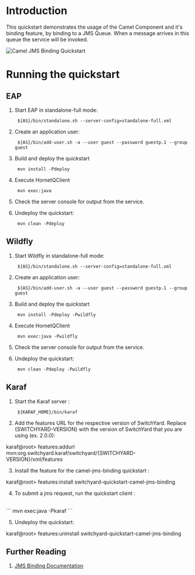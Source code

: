 Introduction
============
This quickstart demonstrates the usage of the Camel Component and it's binding feature, by binding 
to a JMS Queue. When a message arrives in this queue the service will be invoked.

![Camel JMS Binding Quickstart](https://github.com/jboss-switchyard/quickstarts/raw/master/camel-jms-binding/camel-jms-binding.jpg)


Running the quickstart
======================


EAP
----------
1. Start EAP in standalone-full mode:

        ${AS}/bin/standalone.sh --server-config=standalone-full.xml

2. Create an application user:

        ${AS}/bin/add-user.sh -a --user guest --password guestp.1 --group guest

3. Build and deploy the quickstart

        mvn install -Pdeploy

4. Execute HornetQClient

        mvn exec:java

5. Check the server console for output from the service.

6. Undeploy the quickstart:

        mvn clean -Pdeploy


Wildfly
----------
1. Start Wildfly in standalone-full mode:

        ${AS}/bin/standalone.sh --server-config=standalone-full.xml

2. Create an application user:

        ${AS}/bin/add-user.sh -a --user guest --password guestp.1 --group guest

3. Build and deploy the quickstart

        mvn install -Pdeploy -Pwildfly

4. Execute HornetQClient

        mvn exec:java -Pwildfly

5. Check the server console for output from the service.

6. Undeploy the quickstart:

        mvn clean -Pdeploy -Pwildfly


Karaf
----------
1. Start the Karaf server :

        ${KARAF_HOME}/bin/karaf

2. Add the features URL for the respective version of SwitchYard.   Replace {SWITCHYARD-VERSION}
with the version of SwitchYard that you are using (ex. 2.0.0): 

karaf@root> features:addurl mvn:org.switchyard.karaf/switchyard/{SWITCHYARD-VERSION}/xml/features

3. Install the feature for the camel-jms-binding quickstart :

karaf@root> features:install switchyard-quickstart-camel-jms-binding

4. To submit a jms request, run the quickstart client :
<br/>
```
        mvn exec:java -Pkaraf
```
<br/>

5. Undeploy the quickstart:

karaf@root> features:uninstall switchyard-quickstart-camel-jms-binding



## Further Reading

1. [JMS Binding Documentation](https://docs.jboss.org/author/display/SWITCHYARD/JMS)
